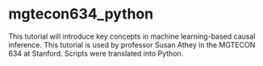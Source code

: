 # mgtecon634_python
This tutorial will introduce key concepts in machine learning-based causal inference. This tutorial is used by professor Susan Athey in the MGTECON 634 at Stanford. Scripts were translated into Python.
